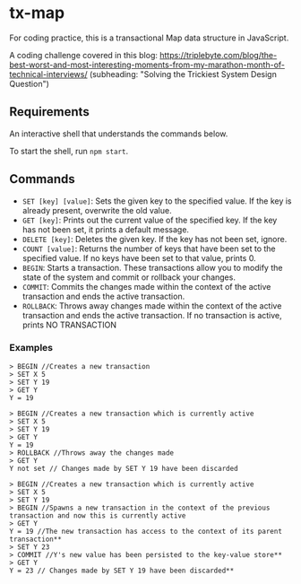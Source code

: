 # tx-map

For coding practice, this is a transactional Map data structure in JavaScript.

A coding challenge covered in this blog:
https://triplebyte.com/blog/the-best-worst-and-most-interesting-moments-from-my-marathon-month-of-technical-interviews/ (subheading: "Solving the Trickiest System Design Question")

## Requirements

An interactive shell that understands the commands below.

To start the shell, run `npm start`.

## Commands

- `SET [key] [value]`: Sets the given key to the specified value. If the key is already present, overwrite the old value.
- `GET [key]`: Prints out the current value of the specified key. If the key has not been set, it prints a default message.
- `DELETE [key]`: Deletes the given key. If the key has not been set, ignore.
- `COUNT [value]`: Returns the number of keys that have been set to the specified value. If no keys have been set to that value, prints 0.
- `BEGIN`: Starts a transaction. These transactions allow you to modify the state of the system and commit or rollback your changes.
- `COMMIT`: Commits the changes made within the context of the active transaction and ends the active transaction.
- `ROLLBACK`: Throws away changes made within the context of the active transaction and ends the active transaction. If no transaction is active, prints NO TRANSACTION

### Examples

```
> BEGIN //Creates a new transaction
> SET X 5
> SET Y 19
> GET Y
Y = 19
```

```
> BEGIN //Creates a new transaction which is currently active
> SET X 5
> SET Y 19
> GET Y
Y = 19
> ROLLBACK //Throws away the changes made
> GET Y
Y not set // Changes made by SET Y 19 have been discarded
```

```
> BEGIN //Creates a new transaction which is currently active
> SET X 5
> SET Y 19
> BEGIN //Spawns a new transaction in the context of the previous transaction and now this is currently active
> GET Y
Y = 19 //The new transaction has access to the context of its parent transaction**
> SET Y 23
> COMMIT //Y's new value has been persisted to the key-value store**
> GET Y
Y = 23 // Changes made by SET Y 19 have been discarded**
```
